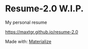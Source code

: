 # Resume-2.0 W.I.P.
My personal resume

https://maxtgr.github.io/resume-2.0

Made with: [Materialize](https://materializecss.com)
